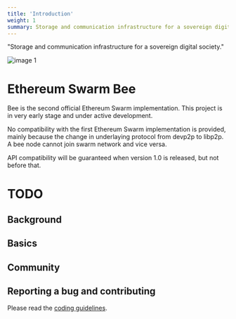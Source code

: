 ```yaml
---
title: 'Introduction'
weight: 1
summary: Storage and communication infrastructure for a sovereign digital society.
---
```


"Storage and communication infrastructure for a sovereign digital society."

![image 1](/swarm-logo.jpg)

# Ethereum Swarm Bee
<!-- https://raw.githubusercontent.com/ethersphere/bee/master/README.md -->

Bee is the second official Ethereum Swarm implementation. This project is in very early stage and under active development.

No compatibility with the first Ethereum Swarm implementation is provided, mainly because the change in underlaying protocol from devp2p to libp2p. A bee node cannot join swarm network and vice versa.

API compatibility will be guaranteed when version 1.0 is released, but not before that.





# TODO
## Background

## Basics

## Community

## Reporting a bug and contributing
Please read the [coding guidelines](https://github.com/ethersphere/bee/blob/master/CODING.md).

